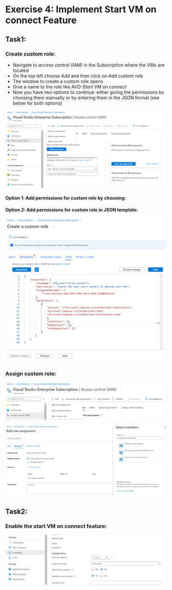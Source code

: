 # Exercise 4: Implement Start VM on connect Feature

## Task1:

### Create custom role:

- Navigate to *access control (IAM)* in the Subscription where the VMs are located
- On the top left choose *Add* and then click on *Add custom role* 
- The window to create a custom role opens
- Give a name to the role like *AVD-Start VM on connect*
- Now you have two options to continue: either giving the permissions by choosing them manually or by entering them in the JSON format (see below for both options)

![Create Custom Role](../Images/04-custom_role_1.png)

#### Option 1: Add permissions for custom role by choosing:

#### Option 2: Add permissions for custom role in JSON template:

![Create Custom Role](../Images/04-custom_role_2.png)

### Assign custom role:

![Assign Custom Role](../Images/04-custom_role_3.png)

![Assign Custom Role](../Images/04-custom_role_4.png)
 
## Task2:

### Enable the start VM on connect feature: 

![Start VM on connect feature](../Images/04-enable_feature_1.png)


